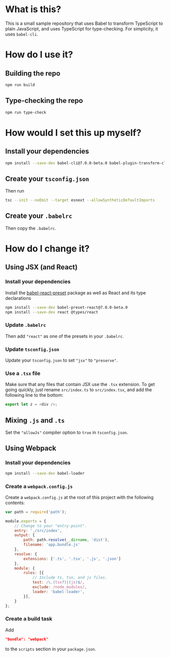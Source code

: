 # What is this?

This is a small sample repository that uses Babel to transform TypeScript to plain JavaScript, and uses TypeScript for type-checking.
For simplicity, it uses `babel-cli`.

# How do I use it?

## Building the repo

```sh
npm run build
```

## Type-checking the repo

```sh
npm run type-check
```

# How would I set this up myself?

## Install your dependencies

```sh
npm install --save-dev babel-cli@7.0.0-beta.0 babel-plugin-transform-class-properties@7.0.0-beta.0 babel-plugin-transform-object-rest-spread@7.0.0-beta.0 babel-preset-env@2.0.0-beta.0 babel-preset-typescript@7.0.0-beta.0 typescript@2.5.2
```

## Create your `tsconfig.json`

Then run

```sh
tsc --init --noEmit --target esnext --allowSyntheticDefaultImports
```

## Create your `.babelrc`

Then copy the `.babelrc`.

# How do I change it?

## Using JSX (and React)

### Install your dependencies

Install the [babel-react-preset](https://babeljs.io/docs/plugins/preset-react/) package as well as React and its type declarations

```sh
npm install --save-dev babel-preset-react@7.0.0-beta.0
npm install --save-dev react @types/react
```

### Update `.babelrc`

Then add `"react"` as one of the presets in your `.babelrc`.

### Update `tsconfig.json`

Update your `tsconfig.json` to set `"jsx"` to `"preserve"`.

### Use a `.tsx` file

Make sure that any files that contain JSX use the `.tsx` extension.
To get going quickly, just rename `src/index.ts` to `src/index.tsx`, and add the following line to the bottom:

```ts
export let z = <div />;
```

## Mixing `.js` and `.ts`

Set the `"allowJs"` compiler option to `true` in `tsconfig.json`.

## Using Webpack

### Install your dependencies

```sh
npm install --save-dev babel-loader
```

### Create a `webpack.config.js`

Create a `webpack.config.js` at the root of this project with the following contents:

```js
var path = require('path');

module.exports = {
    // Change to your "entry-point".
    entry: './src/index',
    output: {
        path: path.resolve(__dirname, 'dist'),
        filename: 'app.bundle.js'
    },
    resolve: {
        extensions: ['.ts', '.tsx', '.js', '.json']
    },
    module: {
        rules: [{
            // Include ts, tsx, and js files.
            test: /\.(tsx?)|(js)$/,
            exclude: /node_modules/,
            loader: 'babel-loader',
        }],
    }
};
```

### Create a build task

Add

```json
"bundle": "webpack"
```

to the `scripts` section in your `package.json`.